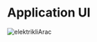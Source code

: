 
# Application UI

![elektrikliArac](https://github.com/user-attachments/assets/145bce9c-82ae-44f9-8350-021a97291a3b)

